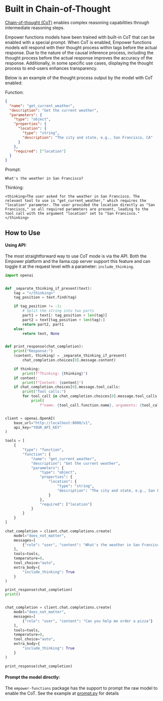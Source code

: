 # Built in Chain-of-Thought

[Chain-of-thought (CoT)](https://www.promptingguide.ai/techniques/cot) enables complex reasoning capabilities through intermediate reasoning steps.

Empower functions models have been trained with built-in CoT that can be enabled with a special prompt. When CoT is enabled, Empower functions models will respond with their thought process within <thinking></thinking> tags before the actual response. Due to the nature of the causal inference process, including the thought process before the actual response improves the accuracy of the response. Additionally, in some specific use cases, displaying the thought process to end-users enhances transparency.

Below is an example of the thought process output by the model with CoT enabled:

Function:

```json
{
  "name": "get_current_weather",
  "description": "Get the current weather",
  "parameters": {
    "type": "object",
    "properties": {
      "location": {
        "type": "string",
        "description": "The city and state, e.g., San Francisco, CA"
      }
    },
    "required": ["location"]
  }
}
```

Prompt:

```
What's the weather in San Francisco?
```

Thinking:

```
<thinking>The user asked for the weather in San Francisco. The relevant tool to use is "get_current_weather," which requires the "location" parameter. The user provided the location directly as "San Francisco," so all required parameters are present, leading to the tool call with the argument "location" set to "San Francisco."</thinking>
```

## How to Use

#### Using API:

The most straightforward way to use CoT mode is via the API. Both the Empower platform and the llama.cpp server support this feature and can toggle it at the request level with a parameter: `include_thinking`.

```python
import openai


def _separate_thinking_if_present(text):
    tag = "</thinking>"
    tag_position = text.find(tag)

    if tag_position != -1:
        # Split the string into two parts
        part1 = text[: tag_position + len(tag)]
        part2 = text[tag_position + len(tag):]
        return part2, part1
    else:
        return text, None


def print_response(chat_completion):
    print("Response:")
    (content, thinking) = _separate_thinking_if_present(
        chat_completion.choices[0].message.content)

    if thinking:
        print(f"Thinking: {thinking}")
    if content:
        print(f"Content: {content}")
    if chat_completion.choices[0].message.tool_calls:
        print("Tool calls:")
        for tool_call in chat_completion.choices[0].message.tool_calls:
            print(
                f"name: {tool_call.function.name}, arguments: {tool_call.function.arguments}")


client = openai.OpenAI(
    base_url="http://localhost:8000/v1",
    api_key="YOUR_API_KEY"
)

tools = [
    {
        "type": "function",
        "function": {
            "name": "get_current_weather",
            "description": "Get the current weather",
            "parameters": {
                "type": "object",
                "properties": {
                    "location": {
                        "type": "string",
                        "description": "The city and state, e.g., San Francisco, CA"
                    }
                },
                "required": ["location"]
            }
        }
    }
]

chat_completion = client.chat.completions.create(
    model="does_not_matter",
    messages=[
        {"role": "user", "content": "What's the weather in San Francisco and Tokyo?"}
    ],
    tools=tools,
    temperature=0,
    tool_choice="auto",
    extra_body={
        "include_thinking": True
    }
)

print_response(chat_completion)
print()


chat_completion = client.chat.completions.create(
    model="does_not_matter",
    messages=[
        {"role": "user", "content": "Can you help me order a pizza"}
    ],
    tools=tools,
    temperature=0,
    tool_choice="auto",
    extra_body={
        "include_thinking": True
    }
)

print_response(chat_completion)

```

#### Prompt the model directly:

The `empower-functions` package has the support to prompt the raw model to enable the CoT. See the example at [prompt.py](/examples/prompt.py) for details
